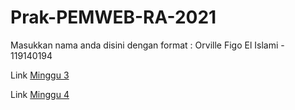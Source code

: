 # Prak-PEMWEB-RA-2021

Masukkan nama anda disini dengan format :
Orville Figo El Islami - 119140194

Link [Minggu 3](www.google.com)

Link [Minggu 4](www.google.com)
